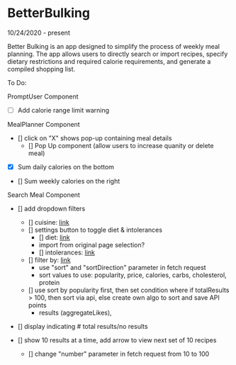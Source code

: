 # BetterBulking
10/24/2020 - present

Better Bulking is an app designed to simplify the process of weekly meal planning. The app allows users to directly search or import recipes, specify dietary restrictions and required calorie requirements, and generate a compiled shopping list. 


To Do: 

PromptUser Component
- [ ] Add calorie range limit warning

MealPlanner Component
- [] click on "X" shows pop-up containing meal details
    - [] Pop Up component (allow users to increase quanity or delete meal)
- [x] Sum daily calories on the bottom
- [] Sum weekly calories on the right

Search Meal Component
- [] add dropdown filters
    - [] cuisine: [link](https://spoonacular.com/food-api/docs#Cuisines)
    - [] settings button to toggle diet & intolerances
        - [] diet: [link](https://spoonacular.com/food-api/docs#Diets)
        * import from original page selection? 
        - [] intolerances: [link](https://spoonacular.com/food-api/docs#Intolerances)
    - [] filter by: [link](https://spoonacular.com/food-api/docs#Recipe-Sorting-Options)
        * use "sort" and "sortDirection" parameter in fetch request
        * sort values to use: popularity, price, calories, carbs, cholesterol, protein
    - [] use sort by popularity first, then set condition where if totalResults > 100, then sort via api, else create own algo to sort and save API points
        * results (aggregateLikes), 
    
- [] display indicating # total results/no results
- [] show 10 results at a time, add arrow to view next set of 10 recipes
    - [] change "number" parameter in fetch request from 10 to 100